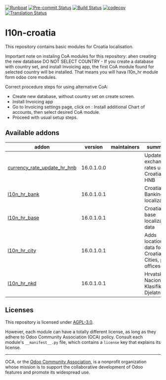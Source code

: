 
[![Runboat](https://img.shields.io/badge/runboat-Try%20me-875A7B.png)](https://runboat.odoo-community.org/builds?repo=OCA/l10n-croatia&target_branch=16.0)
[![Pre-commit Status](https://github.com/OCA/l10n-croatia/actions/workflows/pre-commit.yml/badge.svg?branch=16.0)](https://github.com/OCA/l10n-croatia/actions/workflows/pre-commit.yml?query=branch%3A16.0)
[![Build Status](https://github.com/OCA/l10n-croatia/actions/workflows/test.yml/badge.svg?branch=16.0)](https://github.com/OCA/l10n-croatia/actions/workflows/test.yml?query=branch%3A16.0)
[![codecov](https://codecov.io/gh/OCA/l10n-croatia/branch/16.0/graph/badge.svg)](https://codecov.io/gh/OCA/l10n-croatia)
[![Translation Status](https://translation.odoo-community.org/widgets/l10n-croatia-16-0/-/svg-badge.svg)](https://translation.odoo-community.org/engage/l10n-croatia-16-0/?utm_source=widget)

<!-- /!\ do not modify above this line -->

# l10n-croatia

This repository contains basic modules for Croatia localisation.

Important note on instaling CoA modules for this repository: ahen creating the new database
DO NOT SELECT COUNTRY - If you create a database with country set, and install Invoicing app,
the first CoA module found for selected country will be installed. That means you will hava
l10n_hr module form odoo core modules.

Correct procedure steps for using alternative CoA:

- Create new database, without country set on create screen.
- Install Invoicing app
- Go to Invoicing settings page, click on : Install additional Chart of accounts,
  then select desired CoA module.
- Proceed with usual setup steps.

<!-- /!\ do not modify below this line -->

<!-- prettier-ignore-start -->

[//]: # (addons)

Available addons
----------------
addon | version | maintainers | summary
--- | --- | --- | ---
[currency_rate_update_hr_hnb](currency_rate_update_hr_hnb/) | 16.0.1.0.0 |  | Update exchange rates using Croatia HNB
[l10n_hr_bank](l10n_hr_bank/) | 16.0.1.0.1 |  | Croatia Banking localization
[l10n_hr_base](l10n_hr_base/) | 16.0.1.0.1 |  | Croatia base localization data
[l10n_hr_city](l10n_hr_city/) | 16.0.1.0.1 |  | Adds location data for Croatia - Cities, post offices etc.
[l10n_hr_nkd](l10n_hr_nkd/) | 16.0.1.0.1 |  | Hrvatska - Nacionalna Klasifikacija Djelatnosti

[//]: # (end addons)

<!-- prettier-ignore-end -->

## Licenses

This repository is licensed under [AGPL-3.0](LICENSE).

However, each module can have a totally different license, as long as they adhere to Odoo Community Association (OCA)
policy. Consult each module's `__manifest__.py` file, which contains a `license` key
that explains its license.

----
OCA, or the [Odoo Community Association](http://odoo-community.org/), is a nonprofit
organization whose mission is to support the collaborative development of Odoo features
and promote its widespread use.
